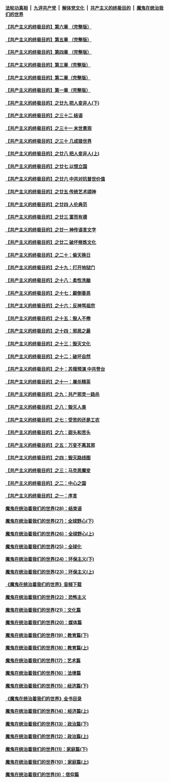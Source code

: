 

####  [法轮功真相](../../../../basic/blob/master/README.md?t=04111930) &nbsp;|&nbsp; [九评共产党](../../../../9ping.md/blob/master/README.md?t=04111930) &nbsp;|&nbsp; [解体党文化](../../../../jtdwh.md/blob/master/README.md?t=04111930)  &nbsp;|&nbsp; [共产主义的终极目的](../../../../gczydzjmd.md/blob/master/README.md?t=04111930) &nbsp;|&nbsp; [魔鬼在统治我们的世界](../../../../mgztzwmdsj.md/blob/master/README.md?t=04111930) 

#### [【共产主义的终极目的】第六章 （完整版）](../pages/nsc422/n11428913.md?t=04111930) 

#### [【共产主义的终极目的】第五章 （完整版）](../pages/nsc422/n11428912.md?t=04111930) 

#### [【共产主义的终极目的】第四章 （完整版）](../pages/nsc422/n11428907.md?t=04111930) 

#### [【共产主义的终极目的】第三章（完整版）](../pages/nsc422/n11428848.md?t=04111930) 

#### [【共产主义的终极目的】第二章（完整版）](../pages/nsc422/n11428831.md?t=04111930) 

#### [【共产主义的终极目的】第一章（完整版）](../pages/nsc422/n11417651.md?t=04111930) 

#### [【共产主义的终极目的】之廿九 把人变非人(下)](../pages/nsc422/n11344140.md?t=04111930) 

#### [【共产主义的终极目的】之三十二 结语](../pages/nsc422/n11360535.md?t=04111930) 

#### [【共产主义的终极目的】之三十一 末世景观](../pages/nsc422/n11351129.md?t=04111930) 

#### [【共产主义的终极目的】之三十 几成狼世界](../pages/nsc422/n11348280.md?t=04111930) 

#### [【共产主义的终极目的】之廿八 把人变非人(上)](../pages/nsc422/n11340492.md?t=04111930) 

#### [【共产主义的终极目的】之廿七 以恨立国](../pages/nsc422/n11336944.md?t=04111930) 

#### [【共产主义的终极目的】之廿六 中共对抗普世价值](../pages/nsc422/n11324785.md?t=04111930) 

#### [【共产主义的终极目的】之廿五 传统艺术颂神](../pages/nsc422/n11296396.md?t=04111930) 

#### [【共产主义的终极目的】之廿四 人伦典范](../pages/nsc422/n11296397.md?t=04111930) 

#### [【共产主义的终极目的】之廿三 富而有德](../pages/nsc422/n11283598.md?t=04111930) 

#### [【共产主义的终极目的】之廿一 神传语言文字](../pages/nsc422/n11263265.md?t=04111930) 

#### [【共产主义的终极目的】之廿二 破坏修炼文化](../pages/nsc422/n11245728.md?t=04111930) 

#### [【共产主义的终极目的】之二十：偷天换日](../pages/nsc422/n11238846.md?t=04111930) 

#### [【共产主义的终极目的】之十九：打开地狱门](../pages/nsc422/n11206376.md?t=04111930) 

#### [【共产主义的终极目的】之十八：柔性洗脑](../pages/nsc422/n11199994.md?t=04111930) 

#### [【共产主义的终极目的】之十七：颠倒善恶](../pages/nsc422/n11179782.md?t=04111930) 

#### [【共产主义的终极目的】之十六：反神骂祖宗](../pages/nsc422/n11166798.md?t=04111930) 

#### [【共产主义的终极目的】之十五：毁人不倦](../pages/nsc422/n11166792.md?t=04111930) 

#### [【共产主义的终极目的】之十四：邪恶之最](../pages/nsc422/n11150249.md?t=04111930) 

#### [【共产主义的终极目的】之十三：毁灭文化](../pages/nsc422/n11135227.md?t=04111930) 

#### [【共产主义的终极目的】之十二：破坏自然](../pages/nsc422/n11135214.md?t=04111930) 

#### [【共产主义的终极目的】之十：苏俄预演 中共登台](../pages/nsc422/n11118424.md?t=04111930) 

#### [【共产主义的终极目的】之十一：屠杀精英](../pages/nsc422/n11118442.md?t=04111930) 

#### [【共产主义的终极目的】之九：共产邪灵一路杀](../pages/nsc422/n11114139.md?t=04111930) 

#### [【共产主义的终极目的】之八：毁灭人类](../pages/nsc422/n11108503.md?t=04111930) 

#### [【共产主义的终极目的】之七：受苦的还是工农](../pages/nsc422/n11101809.md?t=04111930) 

#### [【共产主义的终极目的】之六：甜头和苦头](../pages/nsc422/n11096971.md?t=04111930) 

#### [【共产主义的终极目的】之五：万变不离其邪](../pages/nsc422/n11091285.md?t=04111930) 

#### [【共产主义的终极目的】之四：毁灭路线图](../pages/nsc422/n11086284.md?t=04111930) 

#### [【共产主义的终极目的】之三：马克思魔变](../pages/nsc422/n11061941.md?t=04111930) 

#### [【共产主义的终极目的】之二：中心之国](../pages/nsc422/n11047728.md?t=04111930) 

#### [【共产主义的终极目的】之一：序言](../pages/nsc422/n11086077.md?t=04111930) 

#### [魔鬼在统治着我们的世界(28)：结束语](../pages/nsc422/n10936246.md?t=04111930) 

#### [魔鬼在统治着我们的世界(27)：全球野心(下)](../pages/nsc422/n10928319.md?t=04111930) 

#### [魔鬼在统治着我们的世界(26)：全球野心(上)](../pages/nsc422/n10900318.md?t=04111930) 

#### [魔鬼在统治着我们的世界(25)：全球化](../pages/nsc422/n10788205.md?t=04111930) 

#### [魔鬼在统治着我们的世界(24)：环保主义(下)](../pages/nsc422/n10695307.md?t=04111930) 

#### [魔鬼在统治着我们的世界(23)：环保主义(上)](../pages/nsc422/n10688613.md?t=04111930) 

#### [《魔鬼在统治着我们的世界》音频下载](../pages/nsc422/n10635553.md?t=04111930) 

#### [魔鬼在统治着我们的世界(22)：恐怖主义](../pages/nsc422/n10614727.md?t=04111930) 

#### [魔鬼在统治着我们的世界(21)：文化篇](../pages/nsc422/n10597706.md?t=04111930) 

#### [魔鬼在统治着我们的世界(20)：媒体篇](../pages/nsc422/n10586579.md?t=04111930) 

#### [魔鬼在统治着我们的世界(19)：教育篇(下)](../pages/nsc422/n10564808.md?t=04111930) 

#### [魔鬼在统治着我们的世界(18)：教育篇(上)](../pages/nsc422/n10526970.md?t=04111930) 

#### [魔鬼在统治着我们的世界(17)：艺术篇](../pages/nsc422/n10499093.md?t=04111930) 

#### [魔鬼在统治着我们的世界(16)：法律篇](../pages/nsc422/n10485969.md?t=04111930) 

#### [魔鬼在统治着我们的世界(15)：经济篇(下)](../pages/nsc422/n10469975.md?t=04111930) 

#### [《魔鬼在统治着我们的世界》全书目录](../pages/nsc422/n10464261.md?t=04111930) 

#### [魔鬼在统治着我们的世界(14)：经济篇(上)](../pages/nsc422/n10457370.md?t=04111930) 

#### [魔鬼在统治着我们的世界(13)：政治篇(下)](../pages/nsc422/n10448270.md?t=04111930) 

#### [魔鬼在统治着我们的世界(12)：政治篇(上)](../pages/nsc422/n10444576.md?t=04111930) 

#### [魔鬼在统治着我们的世界(11)：家庭篇(下)](../pages/nsc422/n10440961.md?t=04111930) 

#### [魔鬼在统治着我们的世界(10)：家庭篇(上)](../pages/nsc422/n10435448.md?t=04111930) 

#### [魔鬼在统治着我们的世界(9)：信仰篇](../pages/nsc422/n10432159.md?t=04111930) 

